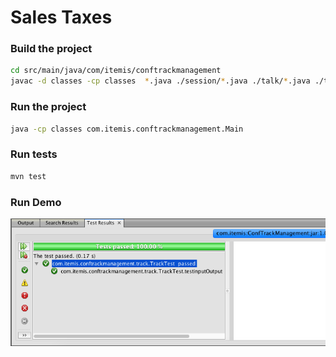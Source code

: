 #  Sales Taxes
### Build the project

```sh
cd src/main/java/com/itemis/conftrackmanagement
javac -d classes -cp classes  *.java ./session/*.java ./talk/*.java ./track/*.java
```


### Run the project
```sh
java -cp classes com.itemis.conftrackmanagement.Main
```


### Run tests
```sh
mvn test
```

### Run Demo

[![demo](./test_demo.png)]()
